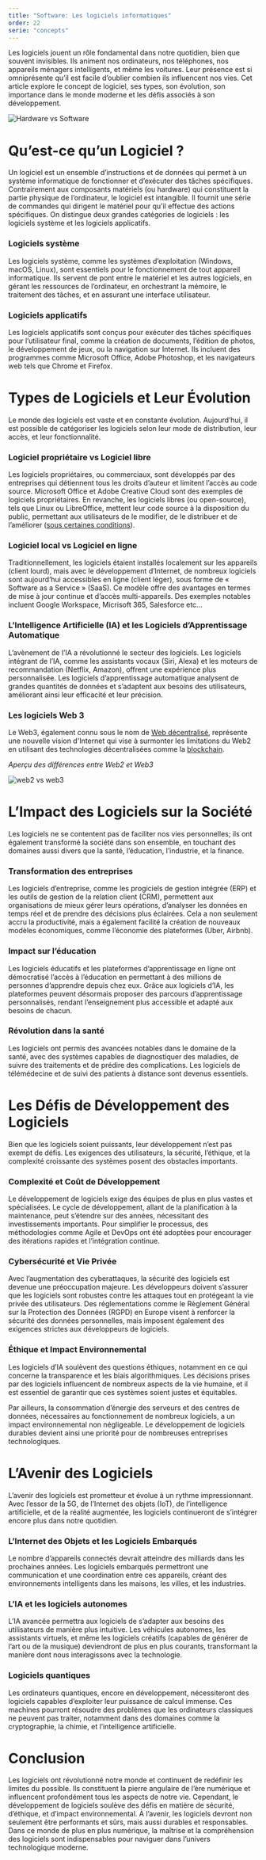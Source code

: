 ```yaml
---
title: "Software: Les logiciels informatiques"
order: 22
serie: "concepts"
---
```


Les logiciels jouent un rôle fondamental dans notre quotidien, bien que souvent invisibles. Ils animent nos ordinateurs, nos téléphones, nos appareils ménagers intelligents, et même les voitures. Leur présence est si omniprésente qu’il est facile d’oublier combien ils influencent nos vies. Cet article explore le concept de logiciel, ses types, son évolution, son importance dans le monde moderne et les défis associés à son développement.

![Hardware vs Software](./img/hardware.png)

# Qu’est-ce qu’un Logiciel ?
Un logiciel est un ensemble d’instructions et de données qui permet à un système informatique de fonctionner et d’exécuter des tâches spécifiques. Contrairement aux composants matériels (ou hardware) qui constituent la partie physique de l’ordinateur, le logiciel est intangible. Il fournit une série de commandes qui dirigent le matériel pour qu’il effectue des actions spécifiques. On distingue deux grandes catégories de logiciels : les logiciels système et les logiciels applicatifs.

### Logiciels système
Les logiciels système, comme les systèmes d’exploitation (Windows, macOS, Linux), sont essentiels pour le fonctionnement de tout appareil informatique. Ils servent de pont entre le matériel et les autres logiciels, en gérant les ressources de l’ordinateur, en orchestrant la mémoire, le traitement des tâches, et en assurant une interface utilisateur.

### Logiciels applicatifs
Les logiciels applicatifs sont conçus pour exécuter des tâches spécifiques pour l’utilisateur final, comme la création de documents, l’édition de photos, le développement de jeux, ou la navigation sur Internet. Ils incluent des programmes comme Microsoft Office, Adobe Photoshop, et les navigateurs web tels que Chrome et Firefox.

# Types de Logiciels et Leur Évolution
Le monde des logiciels est vaste et en constante évolution. Aujourd’hui, il est possible de catégoriser les logiciels selon leur mode de distribution, leur accès, et leur fonctionnalité.

### Logiciel propriétaire vs Logiciel libre
Les logiciels propriétaires, ou commerciaux, sont développés par des entreprises qui détiennent tous les droits d’auteur et limitent l’accès au code source. Microsoft Office et Adobe Creative Cloud sont des exemples de logiciels propriétaires. En revanche, les logiciels libres (ou open-source), tels que Linux ou LibreOffice, mettent leur code source à la disposition du public, permettant aux utilisateurs de le modifier, de le distribuer et de l’améliorer ([sous certaines conditions](https://choosealicense.com/)).

### Logiciel local vs Logiciel en ligne
Traditionnellement, les logiciels étaient installés localement sur les appareils (client lourd), mais avec le développement d’Internet, de nombreux logiciels sont aujourd’hui accessibles en ligne (client léger), sous forme de « Software as a Service » (SaaS). Ce modèle offre des avantages en termes de mise à jour continue et d’accès multi-appareils. Des exemples notables incluent Google Workspace, Micrisoft 365, Salesforce etc...


### L’Intelligence Artificielle (IA) et les Logiciels d’Apprentissage Automatique
L’avènement de l’IA a révolutionné le secteur des logiciels. Les logiciels intégrant de l’IA, comme les assistants vocaux (Siri, Alexa) et les moteurs de recommandation (Netflix, Amazon), offrent une expérience plus personnalisée. Les logiciels d’apprentissage automatique analysent de grandes quantités de données et s’adaptent aux besoins des utilisateurs, améliorant ainsi leur efficacité et leur précision.

### Les logiciels Web 3

Le Web3, également connu sous le nom de [Web décentralisé](https://cryptoast.fr/web-3-version-decentralisee-internet/), représente une nouvelle vision d'Internet qui vise à surmonter les limitations du Web2 en utilisant des technologies décentralisées comme la [blockchain](https://aws.amazon.com/fr/what-is/blockchain/?).

*Aperçu des différences entre Web2 et Web3*

![web2 vs web3](./img/web2-vs-web3.jpg)

# L’Impact des Logiciels sur la Société
Les logiciels ne se contentent pas de faciliter nos vies personnelles; ils ont également transformé la société dans son ensemble, en touchant des domaines aussi divers que la santé, l’éducation, l’industrie, et la finance.

### Transformation des entreprises
Les logiciels d’entreprise, comme les progiciels de gestion intégrée (ERP) et les outils de gestion de la relation client (CRM), permettent aux organisations de mieux gérer leurs opérations, d’analyser les données en temps réel et de prendre des décisions plus éclairées. Cela a non seulement accru la productivité, mais a également facilité la création de nouveaux modèles économiques, comme l’économie des plateformes (Uber, Airbnb).

### Impact sur l’éducation
Les logiciels éducatifs et les plateformes d’apprentissage en ligne ont démocratisé l’accès à l’éducation en permettant à des millions de personnes d’apprendre depuis chez eux. Grâce aux logiciels d’IA, les plateformes peuvent désormais proposer des parcours d’apprentissage personnalisés, rendant l’enseignement plus accessible et adapté aux besoins de chacun.

### Révolution dans la santé
Les logiciels ont permis des avancées notables dans le domaine de la santé, avec des systèmes capables de diagnostiquer des maladies, de suivre des traitements et de prédire des complications. Les logiciels de télémédecine et de suivi des patients à distance sont devenus essentiels.

# Les Défis de Développement des Logiciels
Bien que les logiciels soient puissants, leur développement n’est pas exempt de défis. Les exigences des utilisateurs, la sécurité, l’éthique, et la complexité croissante des systèmes posent des obstacles importants.

### Complexité et Coût de Développement
Le développement de logiciels exige des équipes de plus en plus vastes et spécialisées. Le cycle de développement, allant de la planification à la maintenance, peut s’étendre sur des années, nécessitant des investissements importants. Pour simplifier le processus, des méthodologies comme Agile et DevOps ont été adoptées pour encourager des itérations rapides et l’intégration continue.

### Cybersécurité et Vie Privée
Avec l’augmentation des cyberattaques, la sécurité des logiciels est devenue une préoccupation majeure. Les développeurs doivent s’assurer que les logiciels sont robustes contre les attaques tout en protégeant la vie privée des utilisateurs. Des réglementations comme le Règlement Général sur la Protection des Données (RGPD) en Europe visent à renforcer la sécurité des données personnelles, mais imposent également des exigences strictes aux développeurs de logiciels.

### Éthique et Impact Environnemental
Les logiciels d’IA soulèvent des questions éthiques, notamment en ce qui concerne la transparence et les biais algorithmiques. Les décisions prises par des logiciels influencent de nombreux aspects de la vie humaine, et il est essentiel de garantir que ces systèmes soient justes et équitables.

Par ailleurs, la consommation d’énergie des serveurs et des centres de données, nécessaires au fonctionnement de nombreux logiciels, a un impact environnemental non négligeable. Le développement de logiciels durables devient ainsi une priorité pour de nombreuses entreprises technologiques.

# L’Avenir des Logiciels
L’avenir des logiciels est prometteur et évolue à un rythme impressionnant. Avec l’essor de la 5G, de l’Internet des objets (IoT), de l’intelligence artificielle, et de la réalité augmentée, les logiciels continueront de s’intégrer encore plus dans notre quotidien.

### L’Internet des Objets et les Logiciels Embarqués
Le nombre d’appareils connectés devrait atteindre des milliards dans les prochaines années. Les logiciels embarqués permettront une communication et une coordination entre ces appareils, créant des environnements intelligents dans les maisons, les villes, et les industries.

### L’IA et les logiciels autonomes
L’IA avancée permettra aux logiciels de s’adapter aux besoins des utilisateurs de manière plus intuitive. Les véhicules autonomes, les assistants virtuels, et même les logiciels créatifs (capables de générer de l’art ou de la musique) deviendront de plus en plus courants, transformant la manière dont nous interagissons avec la technologie.

### Logiciels quantiques
Les ordinateurs quantiques, encore en développement, nécessiteront des logiciels capables d’exploiter leur puissance de calcul immense. Ces machines pourront résoudre des problèmes que les ordinateurs classiques ne peuvent pas traiter, notamment dans des domaines comme la cryptographie, la chimie, et l’intelligence artificielle.

# Conclusion
Les logiciels ont révolutionné notre monde et continuent de redéfinir les limites du possible. Ils constituent la pierre angulaire de l’ère numérique et influencent profondément tous les aspects de notre vie. Cependant, le développement de logiciels soulève des défis en matière de sécurité, d’éthique, et d’impact environnemental. À l’avenir, les logiciels devront non seulement être performants et sûrs, mais aussi durables et responsables. Dans ce monde de plus en plus numérique, la maîtrise et la compréhension des logiciels sont indispensables pour naviguer dans l’univers technologique moderne.

